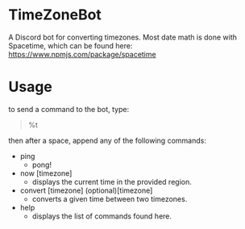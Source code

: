 # TimeZoneBot
 A Discord bot for converting timezones. Most date math is done with Spacetime, which can be found here: https://www.npmjs.com/package/spacetime
 
# Usage
to send a command to the bot, type:
> %t 

then after a space, append any of the following commands:
 - ping 
   - pong!
 - now [timezone]
   - displays the current time in the provided region.
 - convert [timezone] (optional)[timezone]
   - converts a given time between two timezones.
 - help
   - displays the list of commands found here.
